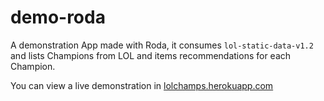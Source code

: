 # demo-roda

A demonstration App made with Roda, it consumes `lol-static-data-v1.2` and lists Champions from LOL and items recommendations for each Champion.

You can view a live demonstration in [lolchamps.herokuapp.com](https://lolchamps.herokuapp.com)

